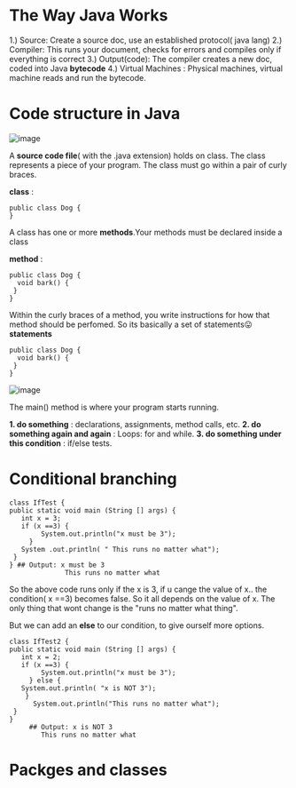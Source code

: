 # The Way Java Works

1.) Source: Create a source doc, use an established protocol( java lang)
2.) Compiler: This runs your document, checks for errors and compiles only if everything is correct
3.) Output(code): The compiler creates a new doc, coded into Java **bytecode**
4.) Virtual Machines : Physical machines, virtual machine reads and run the bytecode.

# Code structure in Java

![image](https://github.com/user-attachments/assets/244533df-2d36-4bee-9a31-f4827cd0cd9d)

A **source code file**( with the .java extension) holds on class. The class represents a piece of your program. The class must go within a pair of curly braces.

**class** : 
```
public class Dog {
}
```
A class has one or more **methods**.Your methods must be declared inside a class

**method** : 
```
public class Dog {
  void bark() {
 }
}
```
Within the curly braces of a method, you write instructions for how that method should be perfomed.
So its basically a set of statements😛
**statements**
```
public class Dog {
  void bark() {
 }
}
```

![image](https://github.com/user-attachments/assets/081bb15a-098f-4a6b-8181-a1ba30d27dfe)

The main() method is where your program starts running.

**1. do something** : declarations, assignments, method calls, etc.
**2. do something again and again** : Loops: for and while.
**3. do something under this condition** : if/else tests.


# Conditional branching

```
class IfTest {
public static void main (String [] args) {
   int x = 3;
   if (x ==3) {
        System.out.println("x must be 3");
     }
   System .out.println( " This runs no matter what");
 }
} ## Output: x must be 3
              This runs no matter what
```

So the above code runs only if the x is 3, if u cange the value of x.. the condition( x ==3) becomes false. So it all depends on the value of x. The only thing that wont change is the "runs no matter what thing".

But we can add an **else** to our condition, to give ourself more options.

```
class IfTest2 {
public static void main (String [] args) {
   int x = 2;
   if (x ==3) {
        System.out.println("x must be 3");
     } else {
   System.out.println( "x is NOT 3");
    }
      System.out.println("This runs no matter what");
 }
}
     ## Output: x is NOT 3
        This runs no matter what
```

# Packges and classes







